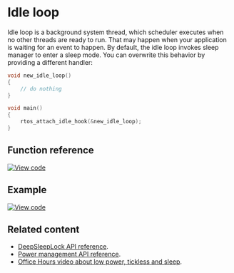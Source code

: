 # Idle loop

Idle loop is a background system thread, which scheduler executes when no other threads are ready to run. That may happen when your application is waiting for an event to happen. By default, the idle loop invokes sleep manager to enter a sleep mode. You can overwrite this behavior by providing a different handler:

```c++ TODO
void new_idle_loop()
{
    // do nothing
}

void main()
{
    rtos_attach_idle_hook(&new_idle_loop);
}
```

## Function reference

[![View code](https://www.mbed.com/embed/?type=library)](https://os.mbed.com/docs/mbed-os/v6.0-preview/mbed-os-api-doxy/group__rtos___idle.html)

## Example

[![View code](https://www.mbed.com/embed/?url=https://github.com/ARMmbed/mbed-os-examples-docs_only/blob/master/APIs_Platform/SleepManager_Example_1/)](https://github.com/ARMmbed/mbed-os-examples-docs_only/blob/master/APIs_Platform/SleepManager_Example_1/main.cpp)

## Related content

- [DeepSleepLock API reference](deepsleeplock.html).
- [Power management API reference](power-management-sleep.html).
- [Office Hours video about low power, tickless and sleep](https://www.youtube.com/watch?v=OFfOlBaegdg).
